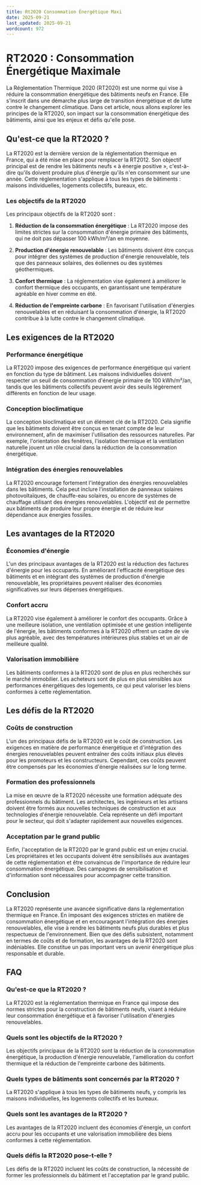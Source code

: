 ```yaml
---
title: Rt2020 Consommation Énergétique Maxi
date: 2025-09-21
last_updated: 2025-09-21
wordcount: 972
---
```


# RT2020 : Consommation Énergétique Maximale

La Réglementation Thermique 2020 (RT2020) est une norme qui vise à réduire la consommation énergétique des bâtiments neufs en France. Elle s'inscrit dans une démarche plus large de transition énergétique et de lutte contre le changement climatique. Dans cet article, nous allons explorer les principes de la RT2020, son impact sur la consommation énergétique des bâtiments, ainsi que les enjeux et défis qu'elle pose.

## Qu'est-ce que la RT2020 ?

La RT2020 est la dernière version de la réglementation thermique en France, qui a été mise en place pour remplacer la RT2012. Son objectif principal est de rendre les bâtiments neufs « à énergie positive », c'est-à-dire qu'ils doivent produire plus d'énergie qu'ils n'en consomment sur une année. Cette réglementation s'applique à tous les types de bâtiments : maisons individuelles, logements collectifs, bureaux, etc.

### Les objectifs de la RT2020

Les principaux objectifs de la RT2020 sont :

1. **Réduction de la consommation énergétique** : La RT2020 impose des limites strictes sur la consommation d'énergie primaire des bâtiments, qui ne doit pas dépasser 100 kWh/m²/an en moyenne.
   
2. **Production d'énergie renouvelable** : Les bâtiments doivent être conçus pour intégrer des systèmes de production d'énergie renouvelable, tels que des panneaux solaires, des éoliennes ou des systèmes géothermiques.

3. **Confort thermique** : La réglementation vise également à améliorer le confort thermique des occupants, en garantissant une température agréable en hiver comme en été.

4. **Réduction de l'empreinte carbone** : En favorisant l'utilisation d'énergies renouvelables et en réduisant la consommation d'énergie, la RT2020 contribue à la lutte contre le changement climatique.

## Les exigences de la RT2020

### Performance énergétique

La RT2020 impose des exigences de performance énergétique qui varient en fonction du type de bâtiment. Les maisons individuelles doivent respecter un seuil de consommation d'énergie primaire de 100 kWh/m²/an, tandis que les bâtiments collectifs peuvent avoir des seuils légèrement différents en fonction de leur usage.

### Conception bioclimatique

La conception bioclimatique est un élément clé de la RT2020. Cela signifie que les bâtiments doivent être conçus en tenant compte de leur environnement, afin de maximiser l'utilisation des ressources naturelles. Par exemple, l'orientation des fenêtres, l'isolation thermique et la ventilation naturelle jouent un rôle crucial dans la réduction de la consommation énergétique.

### Intégration des énergies renouvelables

La RT2020 encourage fortement l'intégration des énergies renouvelables dans les bâtiments. Cela peut inclure l'installation de panneaux solaires photovoltaïques, de chauffe-eau solaires, ou encore de systèmes de chauffage utilisant des énergies renouvelables. L'objectif est de permettre aux bâtiments de produire leur propre énergie et de réduire leur dépendance aux énergies fossiles.

## Les avantages de la RT2020

### Économies d'énergie

L'un des principaux avantages de la RT2020 est la réduction des factures d'énergie pour les occupants. En améliorant l'efficacité énergétique des bâtiments et en intégrant des systèmes de production d'énergie renouvelable, les propriétaires peuvent réaliser des économies significatives sur leurs dépenses énergétiques.

### Confort accru

La RT2020 vise également à améliorer le confort des occupants. Grâce à une meilleure isolation, une ventilation optimisée et une gestion intelligente de l'énergie, les bâtiments conformes à la RT2020 offrent un cadre de vie plus agréable, avec des températures intérieures plus stables et un air de meilleure qualité.

### Valorisation immobilière

Les bâtiments conformes à la RT2020 sont de plus en plus recherchés sur le marché immobilier. Les acheteurs sont de plus en plus sensibles aux performances énergétiques des logements, ce qui peut valoriser les biens conformes à cette réglementation.

## Les défis de la RT2020

### Coûts de construction

L'un des principaux défis de la RT2020 est le coût de construction. Les exigences en matière de performance énergétique et d'intégration des énergies renouvelables peuvent entraîner des coûts initiaux plus élevés pour les promoteurs et les constructeurs. Cependant, ces coûts peuvent être compensés par les économies d'énergie réalisées sur le long terme.

### Formation des professionnels

La mise en œuvre de la RT2020 nécessite une formation adéquate des professionnels du bâtiment. Les architectes, les ingénieurs et les artisans doivent être formés aux nouvelles techniques de construction et aux technologies d'énergie renouvelable. Cela représente un défi important pour le secteur, qui doit s'adapter rapidement aux nouvelles exigences.

### Acceptation par le grand public

Enfin, l'acceptation de la RT2020 par le grand public est un enjeu crucial. Les propriétaires et les occupants doivent être sensibilisés aux avantages de cette réglementation et être convaincus de l'importance de réduire leur consommation énergétique. Des campagnes de sensibilisation et d'information sont nécessaires pour accompagner cette transition.

## Conclusion

La RT2020 représente une avancée significative dans la réglementation thermique en France. En imposant des exigences strictes en matière de consommation énergétique et en encourageant l'intégration des énergies renouvelables, elle vise à rendre les bâtiments neufs plus durables et plus respectueux de l'environnement. Bien que des défis subsistent, notamment en termes de coûts et de formation, les avantages de la RT2020 sont indéniables. Elle constitue un pas important vers un avenir énergétique plus responsable et durable.

## FAQ

### Qu'est-ce que la RT2020 ?

La RT2020 est la réglementation thermique en France qui impose des normes strictes pour la construction de bâtiments neufs, visant à réduire leur consommation énergétique et à favoriser l'utilisation d'énergies renouvelables.

### Quels sont les objectifs de la RT2020 ?

Les objectifs principaux de la RT2020 sont la réduction de la consommation énergétique, la production d'énergie renouvelable, l'amélioration du confort thermique et la réduction de l'empreinte carbone des bâtiments.

### Quels types de bâtiments sont concernés par la RT2020 ?

La RT2020 s'applique à tous les types de bâtiments neufs, y compris les maisons individuelles, les logements collectifs et les bureaux.

### Quels sont les avantages de la RT2020 ?

Les avantages de la RT2020 incluent des économies d'énergie, un confort accru pour les occupants et une valorisation immobilière des biens conformes à cette réglementation.

### Quels défis la RT2020 pose-t-elle ?

Les défis de la RT2020 incluent les coûts de construction, la nécessité de former les professionnels du bâtiment et l'acceptation par le grand public.